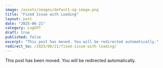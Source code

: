```yaml
---
image: /assets/images/default-og-image.png
title: "Fixed Issue with Loading"
layout: post
date: "2025-06-21"
category: LogGPT
draft: true
published: false
excerpt: "This post has moved. You will be redirected automatically."
redirect_to: /2025/06/21/fixed-issue-with-loading/
---
```


This post has been moved. You will be redirected automatically. 